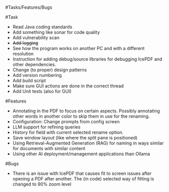 #Tasks/Features/Bugs

#Task
- Read Java coding standards
- Add something like sonar for code quality
- Add vulnerability scan
- ~~Add logging~~
- See how the program works on another PC and with a different resolution
- Instruction for adding debug/source libraries for debugging IcePDF and other
  dependencies.
- Change (to proper) design patterns
- Add version numbering
- Add build script
- Make sure GUI actions are done in the correct thread
- Add Unit tests (also for GUI)

#Features
- Annotating in the PDF to focus on certain aspects. Possibly annotating other
  words in another color to skip them in use for the renaming.
- Configuration: Change prompts from config screen
- LLM support for refining queries
- History for field with current selected rename option.
- Save window layout (like where the split pane is positioned)
- Using Retrieval-Augmented Generation (RAG) for naming in ways similar for
  documents with similar content
- Using other AI deployment/management applications than Ollama

#Bugs
- There is an issue with IcePDF that causes fit to screen issues after opening
  a PDF after another. The (in code) selected way of fitting is changed to 90%
  zoom level
  
